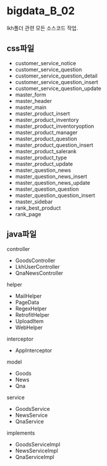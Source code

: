 # bigdata_B_02
lkh폴더 관련 모든 소스코드 작업.

css파일
-
- customer_service_notice
- customer_service_question
- customer_service_question_detail
- customer_service_question_insert
- customer_service_question_update
- master_form
- master_header
- master_main
- master_product_insert
- master_product_inventory
- master_product_inventoryoption
- master_product_manager
- master_product_question
- master_product_question_insert
- master_product_salerank
- master_product_type
- master_product_update
- master_question_news
- master_question_news_insert
- master_question_news_update
- master_question_question
- master_question_question_insert
- master_sidebar
- rank_best_product
- rank_page

java파일
-
controller
- GoodsController
- LkhUserController
- QnaNewsController

helper
- MailHelper
- PageData
- RegexHelper
- RetrofitHelper
- UploadItem
- WebHelper

interceptor
- AppInterceptor

model
- Goods
- News
- Qna

service
- GoodsService
- NewsService
- QnaService

implements
- GoodsServiceImpl
- NewsServiceImpl
- QnaServiceImpl
